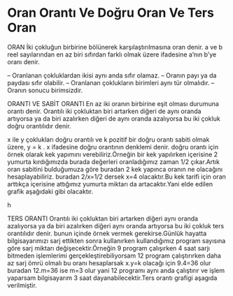 # Oran Orantı Ve Doğru Oran Ve Ters Oran

ORAN
İki çokluğun birbirine bölünerek karşılaştırılmasına oran denir. a ve b reel sayılarından en az biri sıfırdan farklı olmak üzere   ifadesine a’nın b’ye oranı denir.

– Oranlanan çokluklardan ikisi aynı anda sıfır olamaz.
– Oranın payı ya da paydası sıfır olabilir.
– Oranlanan çoklukların birimleri aynı tür olmalıdır.
– Oranın sonucu birimsizdir.


ORANTI VE SABİT ORANTI
En az iki  oranın birbirine  eşit olması durumuna  orantı denir.
Orantılı iki çokluktan biri artarken diğeri de aynı oranda artıyorsa ya da biri azalırken diğeri de aynı oranda azalıyorsa bu iki çokluk doğru orantılıdır denir.

x ile y çoklukları doğru orantılı ve k pozitif bir doğru orantı sabiti olmak üzere, y = k . x ifadesine doğru orantının denklemi denir.
doğru orantı için örnek olarak kek yapımını verebiliriz.Örneğin bir kek yapılırken içerisine 2 yumurta kırdığımızda burada değerleri oranladığımız zaman 1/2 çıkar.Artık oran sabitini bulduğumuza göre buradan 2 kek yapınca oranın ne olacağını hesaplayabiliriz. buradan 2/x=1/2 dersek x=4 olacaktır.Bu kek tarifi için oran arttıkça içerisine attığımız yumurta miktarı da artacaktır.Yani elde edilen grafik aşağıdaki gibi olacaktır.

<img src="https://www.basarisiralamalari.com/wp-content/uploads/2020/11/716.png" alt=""/>h



TERS ORANTI
Orantılı iki çokluktan biri artarken diğeri aynı oranda azalıyorsa ya da biri azalırken diğeri aynı oranda artıyorsa bu iki çokluk ters orantılıdır denir.
bunun içinde örnek vermek gerekirse.Günlük hayatta bilgisayarımızı sarj ettikten sonra kullanırken kullandığımız program sayısına göre sarj miktarı değişecektir.Örneğin 9 program çalışırken 4 saat sarjı bitmeden işlemlerimi gerçekleştirebiliyorsam 12 program çalıştırırken daha az sarj ömrü olmalı bu oranı hesaplarsak x.y=k olacağı için 9.4=36 olur buradan  12.m=36 ise m=3 olur yani 12 programı aynı anda çalıştırır ve işlem yaparsam bilgisayarım 3 saat dayanabilecektir.Ters orantı grafigi aşagıda verilmiştir.

<img src="https://www.basarisiralamalari.com/wp-content/uploads/2020/11/721.png" alt=""/>


